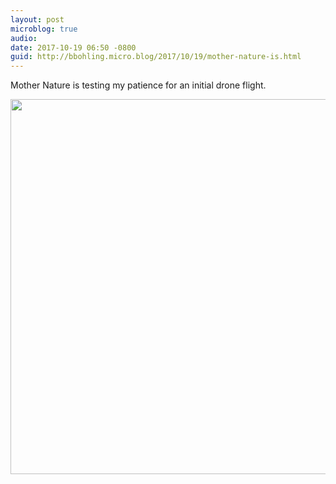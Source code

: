 ```yaml
---
layout: post
microblog: true
audio: 
date: 2017-10-19 06:50 -0800
guid: http://bbohling.micro.blog/2017/10/19/mother-nature-is.html
---
```

Mother Nature is testing my patience for an initial drone flight.

<img src="http://micro.brandonbohling.com/uploads/2017/303159c0c7.jpg" width="599" height="600" />
